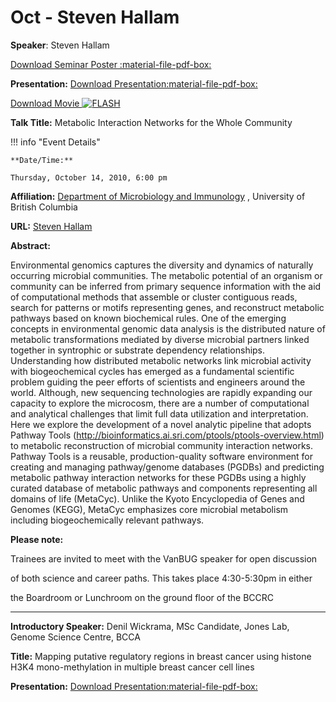 # Oct - Steven Hallam

**Speaker**: Steven Hallam

[Download Seminar Poster :material-file-pdf-box:](http://www.vanbug.org/wp-content/uploads/2010/09/poster_oct_2010.pdf "poster_oct_2010.pdf")

**Presentation:** [Download Presentation:material-file-pdf-box:](https://drive.google.com/file/d/1KU-16Joo3nZ6pzjyLHYeRCV4tL9bU889/view?usp=sharing)

[Download Movie ![FLASH](/images/flash.gif)](http://www.vanbug.org/talk_ppts/2010-11/201010_StevenHallam/VanBUG_Oct2010.html)

**Talk Title:** Metabolic Interaction Networks for the Whole Community

!!! info "Event Details"
    
    
    **Date/Time:**
    
    Thursday, October 14, 2010, 6:00 pm

**Affiliation:** [Department of Microbiology and Immunology](http://www.microbiology.ubc.ca/) , University of British Columbia

**URL:** [Steven Hallam](http://www.cmde.science.ubc.ca/hallam/index.php)

**Abstract:**

Environmental genomics captures the diversity and dynamics of naturally occurring microbial communities. The metabolic potential of an organism or community can be inferred from primary sequence information with the aid of computational methods that assemble or cluster contiguous reads, search for patterns or motifs representing genes, and reconstruct metabolic pathways based on known biochemical rules. One of the emerging concepts in environmental genomic data analysis is the distributed nature of metabolic transformations mediated by diverse microbial partners linked together in syntrophic or substrate dependency relationships. Understanding how distributed metabolic networks link microbial activity with biogeochemical cycles has emerged as a fundamental scientific problem guiding the peer efforts of scientists and engineers around the world. Although, new sequencing technologies are rapidly expanding our capacity to explore the microcosm, there are a number of computational and analytical challenges that limit full data utilization and interpretation. Here we explore the development of a novel analytic pipeline that adopts Pathway Tools (<http://bioinformatics.ai.sri.com/ptools/ptools-overview.html>) to metabolic reconstruction of microbial community interaction networks. Pathway Tools is a reusable, production-quality software environment for creating and managing pathway/genome databases (PGDBs) and predicting metabolic pathway interaction networks for these PGDBs using a highly curated database of metabolic pathways and components representing all domains of life (MetaCyc). Unlike the Kyoto Encyclopedia of Genes and Genomes (KEGG), MetaCyc emphasizes core microbial metabolism including biogeochemically relevant pathways.

**Please note:**

Trainees are invited to meet with the VanBUG speaker for open discussion

of both science and career paths. This takes place 4:30-5:30pm in either

the Boardroom or Lunchroom on the ground floor of the BCCRC

---

**Introductory Speaker:** Denil Wickrama, MSc Candidate, Jones Lab, Genome Science Centre, BCCA

**Title:** Mapping putative regulatory regions in breast cancer using histone H3K4 mono-methylation in multiple breast cancer cell lines

**Presentation:** [Download Presentation:material-file-pdf-box:](https://drive.google.com/file/d/15C39g0HRAZYT0VnBkY_jdPuzWH1cOGN6/view?usp=sharing)

